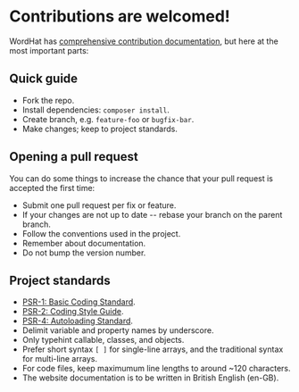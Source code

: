# Contributions are welcomed!

WordHat has [comprehensive contribution documentation](https://wordhat.info/contributing/open-source.html), but here at the most important parts:

## Quick guide

 * Fork the repo.
 * Install dependencies: `composer install`.
 * Create branch, e.g. `feature-foo` or `bugfix-bar`.
 * Make changes; keep to project standards.

## Opening a pull request

You can do some things to increase the chance that your pull request is accepted the first time:

 * Submit one pull request per fix or feature.
 * If your changes are not up to date -- rebase your branch on the parent branch.
 * Follow the conventions used in the project.
 * Remember about documentation.
 * Do not bump the version number.

## Project standards

 * [PSR-1: Basic Coding Standard](https://github.com/php-fig/fig-standards/blob/master/accepted/PSR-1-basic-coding-standard.md).
 * [PSR-2: Coding Style Guide](https://github.com/php-fig/fig-standards/blob/master/accepted/PSR-2-coding-style-guide.md).
 * [PSR-4: Autoloading Standard](https://github.com/php-fig/fig-standards/blob/master/accepted/PSR-4-autoloader.md).
 * Delimit variable and property names by underscore.
 * Only typehint callable, classes, and objects.
 * Prefer short syntax `[ ]` for single-line arrays, and the traditional syntax for multi-line arrays.
 * For code files, keep maximumum line lengths to around ~120 characters.
 * The website documentation is to be written in British English (en-GB).
